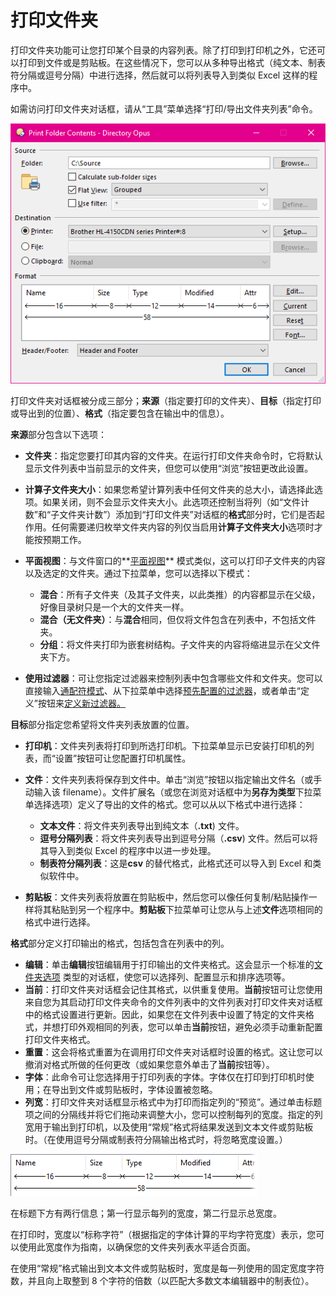 # 打印文件夹

打印文件夹功能可让您打印某个目录的内容列表。除了打印到打印机之外，它还可以打印到文件或是剪贴板。在这些情况下，您可以从多种导出格式（纯文本、制表符分隔或逗号分隔）中进行选择，然后就可以将列表导入到类似 Excel 这样的程序中。

如需访问打印文件夹对话框，请从“工具”菜单选择“打印/导出文件夹列表”命令。

![打印文件夹](/Manual/images/media/print_folder.png)

打印文件夹对话框被分成三部分；**来源**（指定要打印的文件夹）、**目标**（指定打印或导出到的位置）、**格式**（指定要包含在输出中的信息）。

**来源**部分包含以下选项：

- **文件夹**：指定您要打印其内容的文件夹。在运行打印文件夹命令时，它将默认显示文件列表中当前显示的文件夹，但您可以使用“浏览”按钮更改此设置。
- **计算子文件夹大小**：如果您希望计算列表中任何文件夹的总大小，请选择此选项。如果关闭，则不会显示文件夹大小。此选项还控制当将列（如“文件计数”和“子文件夹计数”）添加到“打印文件夹”对话框的**格式**部分时，它们是否起作用。任何需要递归枚举文件夹内容的列仅当启用**计算子文件夹大小**选项时才能按预期工作。
- **平面视图**：与文件窗口的**[平面视图](/Manual/basic_concepts/flat_view.zh.md)** 模式类似，这可以打印子文件夹的内容以及选定的文件夹。通过下拉菜单，您可以选择以下模式：
  - **混合**：所有子文件夹（及其子文件夹，以此类推）的内容都显示在父级，好像目录树只是一个大的文件夹一样。
  - **混合（无文件夹）**：与**混合**相同，但仅将文件包含在列表中，不包括文件夹。
  - **分组**：将文件夹打印为嵌套树结构。子文件夹的内容将缩进显示在父文件夹下方。

- **使用过滤器**：可让您指定过滤器来控制列表中包含哪些文件和文件夹。您可以直接输入[通配符模式](/Manual/reference/wildcard_reference/pattern_matching_syntax.zh.md)、从下拉菜单中选择[预先配置的过滤器](/Manual/preferences/preferences_categories/filtering_and_sorting/filters.zh.md)，或者单击“定义”按钮来[定义新过滤器。](/Manual/file_operations/filtered_operations/README.zh.md)

**目标**部分指定您希望将文件夹列表放置的位置。

- **打印机**：文件夹列表将打印到所选打印机。下拉菜单显示已安装打印机的列表，而“设置”按钮可让您配置打印机属性。
- **文件**：文件夹列表将保存到文件中。单击“浏览”按钮以指定输出文件名（或手动输入该 filename）。文件扩展名（或您在浏览对话框中为**另存为类型**下拉菜单选择选项）定义了导出的文件的格式。您可以从以下格式中进行选择：
  - **文本文件**：将文件夹列表导出到纯文本（**.txt**) 文件。
  - **逗号分隔列表**：将文件夹列表导出到逗号分隔（**.csv**) 文件。然后可以将其导入到类似 Excel 的程序中以进一步处理。
  - **制表符分隔列表**：这是**csv** 的替代格式，此格式还可以导入到 Excel 和类似软件中。

- **剪贴板**：文件夹列表将放置在剪贴板中，然后您可以像任何复制/粘贴操作一样将其粘贴到另一个程序中。**剪贴板**下拉菜单可让您从与上述**文件**选项相同的格式中进行选择。

**格式**部分定义打印输出的格式，包括包含在列表中的列。

- **编辑**：单击**编辑**按钮编辑用于打印输出的文件夹格式。这会显示一个标准的[文件夹选项](/Manual/basic_concepts/folder_options/README.zh.md) 类型的对话框，使您可以选择列、配置显示和排序选项等。
- **当前**：打印文件夹对话框会记住其格式，以供重复使用。**当前**按钮可让您使用来自您为其启动打印文件夹命令的文件列表中的文件列表对打印文件夹对话框中的格式设置进行更新。因此，如果您在文件列表中设置了特定的文件夹格式，并想打印外观相同的列表，您可以单击**当前**按钮，避免必须手动重新配置打印文件夹格式。
- **重置**：这会将格式重置为在调用打印文件夹对话框时设置的格式。这让您可以撤消对格式所做的任何更改（或如果您意外单击了**当前**按钮等）。
- **字体**：此命令可让您选择用于打印列表的字体。字体仅在打印到打印机时使用；在导出到文件或剪贴板时，字体设置被忽略。
- **列宽**：打印文件夹对话框显示格式中为打印而指定列的“预览”。通过单击标题项之间的分隔线并将它们拖动来调整大小，您可以控制每列的宽度。指定的列宽用于输出到打印机，以及使用“常规”格式将结果发送到文本文件或剪贴板时。（在使用逗号分隔或制表符分隔输出格式时，将忽略宽度设置。）

![打印文件夹 - 宽度](/Manual/images/media/print_folder_-_widths.png)

在标题下方有两行信息；第一行显示每列的宽度，第二行显示总宽度。

在打印时，宽度以“标称字符”（根据指定的字体计算的平均字符宽度）表示，您可以使用此宽度作为指南，以确保您的文件夹列表水平适合页面。

在使用“常规”格式输出到文本文件或剪贴板时，宽度是每一列使用的固定宽度字符数，并且向上取整到 8 个字符的倍数（以匹配大多数文本编辑器中的制表位）。